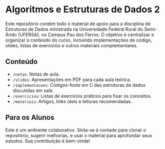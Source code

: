 # Algoritmos e Estruturas de Dados 2

Este repositório contém todo o material de apoio para a disciplina de Estruturas de Dados ministrada na Universidade Federal Rural do Semi-Árido (UFERSA), no Campus Pau dos Ferros. O objetivo é centralizar e organizar o conteúdo do curso, incluindo implementações de código, slides, listas de exercícios e outros materiais complementares.

## Conteúdo

- `/notas`: Notas de aula.
- `/slides`: Apresentações em PDF para cada aula teórica.
- `/implementacoes`: Códigos-fonte em C das estruturas de dados discutidas em sala.
- `/exercicios`: Listas de exercícios práticos para fixar os conceitos.
- `/materiais`: Artigos, links úteis e leituras recomendadas.

## Para os Alunos
Este é um ambiente colaborativo. Sinta-se à vontade para clonar o repositório, sugerir melhorias, e usar o material para aprofundar seus estudos. Sua contribuição é bem-vinda!
